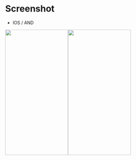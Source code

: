 # Screenshot

- IOS / AND


<img src="https://user-images.githubusercontent.com/101303761/228640155-6dfe0b1a-394e-4279-a86a-a8b7a3f34c73.png" width="200" height="400"/><img src="https://user-images.githubusercontent.com/101303761/228640193-bffebba4-88cc-4e4c-96a2-81e9a5a6de3d.png" width="200" height="400"/>

